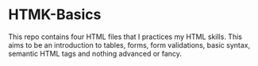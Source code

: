# HTMK-Basics
This repo contains four HTML files that I practices my HTML skills. This aims to be an introduction to tables, forms, form validations, basic syntax, semantic HTML tags and nothing advanced or fancy.

